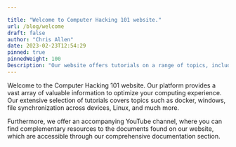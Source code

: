 ```yaml
---

title: "Welcome to Computer Hacking 101 website."
url: /blog/welcome
draft: false
author: "Chris Allen"
date: 2023-02-23T12:54:29
pinned: true
pinnedWeight: 100
Description: "Our website offers tutorials on a range of topics, including Docker, Windows, file synchronization, and Linux, with complementary YouTube resources."
---
```

Welcome to the Computer Hacking 101 website. Our platform provides a vast array of valuable information to optimize your computing experience. Our extensive selection of tutorials covers topics such as docker, windows, file synchronization across devices, Linux, and much more.

Furthermore, we offer an accompanying YouTube channel, where you can find complementary resources to the documents found on our website, which are accessible through our comprehensive documentation section.
